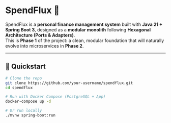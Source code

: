 # SpendFlux 💸

SpendFlux is a **personal finance management system** built with **Java 21 + Spring Boot 3**, designed as a **modular monolith** following **Hexagonal Architecture (Ports & Adapters)**.  
This is **Phase 1** of the project: a clean, modular foundation that will naturally evolve into microservices in **Phase 2**.

---

## 🚀 Quickstart

```bash
# Clone the repo
git clone https://github.com/your-username/spendflux.git
cd spendflux

# Run with Docker Compose (PostgreSQL + App)
docker-compose up -d

# Or run locally
./mvnw spring-boot:run